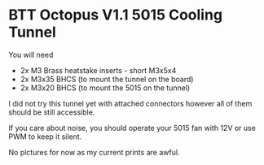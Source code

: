 # BTT Octopus V1.1 5015 Cooling Tunnel 
You will need

* 2x M3 Brass heatstake inserts - short M3x5x4
* 2x M3x35 BHCS (to mount the tunnel on the board)
* 2x M3x20 BHCS (to mount the 5015 on the tunnel)

I did not try this tunnel yet with attached connectors however all of them should be still accessible.

If you care about noise, you should operate your 5015 fan with 12V or use PWM to keep it silent.

No pictures for now as my current prints are awful.
